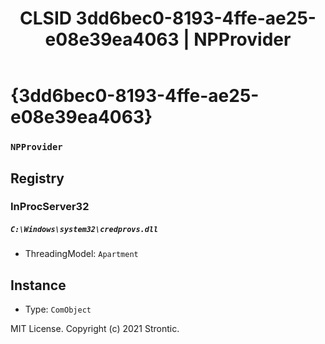 ﻿---
title: "CLSID 3dd6bec0-8193-4ffe-ae25-e08e39ea4063 | NPProvider"
excerpt: What is COM-Object CLSID 3dd6bec0-8193-4ffe-ae25-e08e39ea4063?
---

# {3dd6bec0-8193-4ffe-ae25-e08e39ea4063}

### `NPProvider`

## Registry


### InProcServer32

##### `C:\Windows\system32\credprovs.dll`
* ThreadingModel: `Apartment`

## Instance

* Type: `ComObject`

MIT License. Copyright (c) 2021 Strontic.


